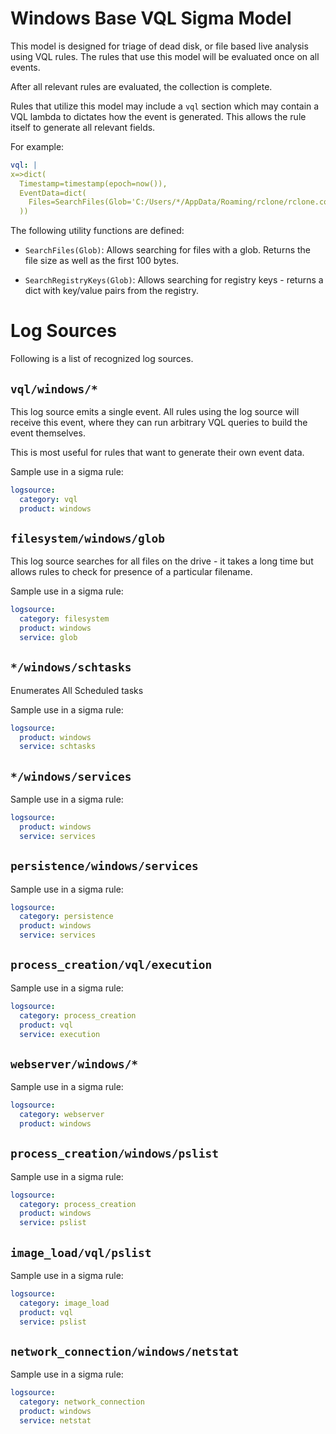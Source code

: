 # Windows Base VQL Sigma Model

This model is designed for triage of dead disk, or file based live
analysis using VQL rules. The rules that use this model will be
evaluated once on all events.

After all relevant rules are evaluated, the collection is complete.

Rules that utilize this model may include a `vql` section which may
contain a VQL lambda to dictates how the event is generated. This
allows the rule itself to generate all relevant fields.

For example:

```yaml
vql: |
x=>dict(
  Timestamp=timestamp(epoch=now()),
  EventData=dict(
    Files=SearchFiles(Glob='C:/Users/*/AppData/Roaming/rclone/rclone.conf')
  ))
```

The following utility functions are defined:

* `SearchFiles(Glob)`: Allows searching for files with a
  glob. Returns the file size as well as the first 100 bytes.

* `SearchRegistryKeys(Glob)`: Allows searching for registry keys -
  returns a dict with key/value pairs from the registry.


# Log Sources

Following is a list of recognized log sources.


## `vql/windows/*`

This log source emits a single event. All rules using the log
source will receive this event, where they can run arbitrary VQL
queries to build the event themselves.

This is most useful for rules that want to generate their own
event data.




Sample use in a sigma rule:
```yaml
logsource:
  category: vql
  product: windows
```


## `filesystem/windows/glob`

This log source searches for all files on the drive - it takes a
long time but allows rules to check for presence of a particular
filename.




Sample use in a sigma rule:
```yaml
logsource:
  category: filesystem
  product: windows
  service: glob
```


## `*/windows/schtasks`

Enumerates All Scheduled tasks



Sample use in a sigma rule:
```yaml
logsource:
  product: windows
  service: schtasks
```


## `*/windows/services`





Sample use in a sigma rule:
```yaml
logsource:
  product: windows
  service: services
```


## `persistence/windows/services`





Sample use in a sigma rule:
```yaml
logsource:
  category: persistence
  product: windows
  service: services
```


## `process_creation/vql/execution`





Sample use in a sigma rule:
```yaml
logsource:
  category: process_creation
  product: vql
  service: execution
```


## `webserver/windows/*`





Sample use in a sigma rule:
```yaml
logsource:
  category: webserver
  product: windows
```


## `process_creation/windows/pslist`





Sample use in a sigma rule:
```yaml
logsource:
  category: process_creation
  product: windows
  service: pslist
```


## `image_load/vql/pslist`





Sample use in a sigma rule:
```yaml
logsource:
  category: image_load
  product: vql
  service: pslist
```


## `network_connection/windows/netstat`





Sample use in a sigma rule:
```yaml
logsource:
  category: network_connection
  product: windows
  service: netstat
```


